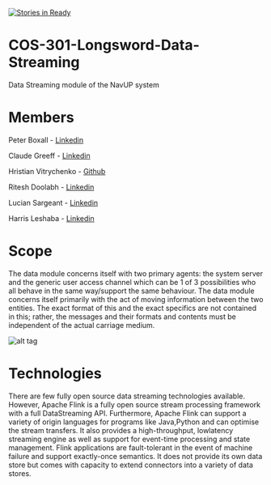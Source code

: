 [![Stories in Ready](https://badge.waffle.io/Chris19951225/COS-301-Longsword-Data-Streaming.svg?label=ready&title=Ready)](http://waffle.io/Chris19951225/COS-301-Longsword-Data-Streaming)
# COS-301-Longsword-Data-Streaming
Data Streaming module of the NavUP system 
# Members
Peter Boxall - <a href="https://www.linkedin.com/in/peter-boxall-7096ba141/" target="_blank"> Linkedin</a>


Claude Greeff - <a href="https://www.linkedin.com/in/claude-greeff/" target="_blank"> Linkedin</a>


Hristian Vitrychenko - <a href="https://github.com/Chris19951225" target="_blank">Github</a>


Ritesh Doolabh - <a href="https://www.linkedin.com/in/ritesh-doolabh-149b9813a/" target="_blank"> Linkedin</a>



Lucian Sargeant - <a href="https://www.linkedin.com/in/lucian-sargeant-8b2268132/" target="_blank"> Linkedin</a>


Harris Leshaba - <a href="https://www.linkedin.com/in/harris-leshaba-597a33141/" target="_blank"> Linkedin</a>
# Scope
The data module concerns itself with two primary agents: the system server and the
generic user access channel which can be 1 of 3 possibilities who all behave in the
same way/support the same behaviour. The data module concerns itself primarily
with the act of moving information between the two entities. The exact format of this
and the exact specifics are not contained in this; rather, the messages and their
formats and contents must be independent of the actual carriage medium.


![alt tag](https://s2.postimg.org/9n976t2vt/Class_Diagram.png)
# Technologies
There are few fully open source data streaming technologies available. However, Apache
Flink is a fully open source stream processing framework with a full DataStreaming API.
Furthermore, Apache Flink can support a variety of origin languages for programs like
Java,Python and can optimise the stream transfers. It also provides a high-throughput, lowlatency
streaming engine as well as support for event-time processing and state
management. Flink applications are fault-tolerant in the event of machine failure and support
exactly-once semantics. It does not provide its own data store but comes with capacity to
extend connectors into a variety of data stores.
